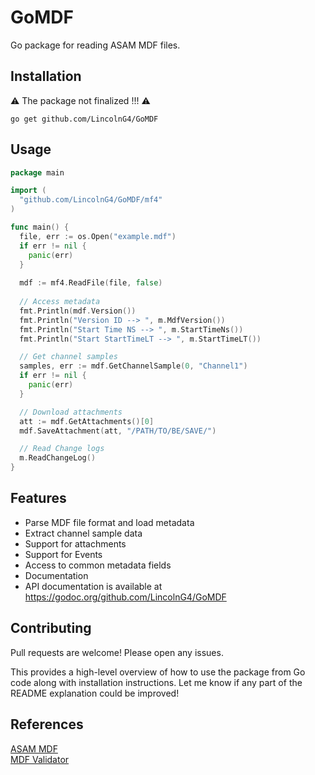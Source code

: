 # GoMDF
Go package for reading ASAM MDF files.

## Installation
⚠️ The package not finalized   !!! ⚠️
```
go get github.com/LincolnG4/GoMDF
```

## Usage

```Go
package main

import (
  "github.com/LincolnG4/GoMDF/mf4"
)

func main() {
  file, err := os.Open("example.mdf")
  if err != nil {
    panic(err)
  }
  
  mdf := mf4.ReadFile(file, false)
  
  // Access metadata
  fmt.Println(mdf.Version()) 
  fmt.Println("Version ID --> ", m.MdfVersion())
  fmt.Println("Start Time NS --> ", m.StartTimeNs())
  fmt.Println("Start StartTimeLT --> ", m.StartTimeLT())

  // Get channel samples
  samples, err := mdf.GetChannelSample(0, "Channel1")
  if err != nil {
    panic(err) 
  }

  // Download attachments
  att := mdf.GetAttachments()[0]
  mdf.SaveAttachment(att, "/PATH/TO/BE/SAVE/")

  // Read Change logs
  m.ReadChangeLog()
}
```

## Features
- Parse MDF file format and load metadata
- Extract channel sample data 
- Support for attachments
- Support for Events
- Access to common metadata fields
- Documentation
- API documentation is available at https://godoc.org/github.com/LincolnG4/GoMDF

## Contributing
Pull requests are welcome! Please open any issues.

This provides a high-level overview of how to use the package from Go code along with installation instructions. Let me know if any part of the README explanation could be improved!

## References 

[ASAM MDF](https://github.com/danielhrisca/asammdf)  
[MDF Validator ](https://www.vector.com/int/en/products/application-areas/ecu-calibration/measurement/mdf/) 
